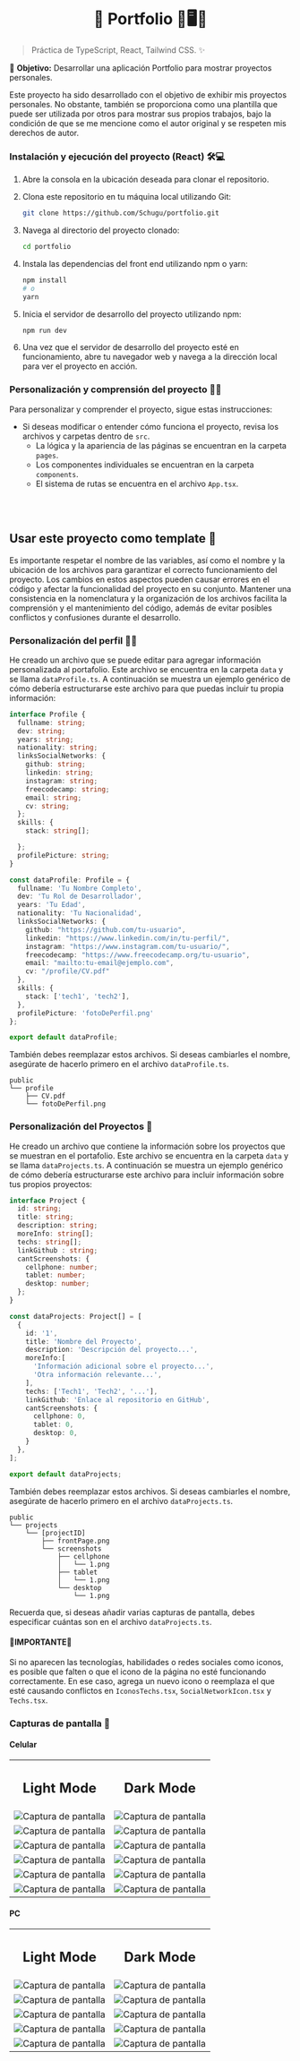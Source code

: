 <h1 align='center'>🌟 Portfolio 💼🖥️🌟</h1>

> Práctica de TypeScript, React, Tailwind CSS. ✨

🎯 **Objetivo:** Desarrollar una aplicación Portfolio para mostrar proyectos personales.

Este proyecto ha sido desarrollado con el objetivo de exhibir mis proyectos personales. No obstante, también se proporciona como una plantilla que puede ser utilizada por otros para mostrar sus propios trabajos, bajo la condición de que se me mencione como el autor original y se respeten mis derechos de autor.

### Instalación y ejecución del proyecto (React) 🛠️💻

1. Abre la consola en la ubicación deseada para clonar el repositorio.

2. Clona este repositorio en tu máquina local utilizando Git:

    ```bash
    git clone https://github.com/Schugu/portfolio.git
    ```

3. Navega al directorio del proyecto clonado:

    ```bash
    cd portfolio
    ```

4. Instala las dependencias del front end utilizando npm o yarn:

    ```bash
    npm install
    # o
    yarn
    ```

5. Inicia el servidor de desarrollo del proyecto utilizando npm:

    ```bash
    npm run dev
    ```

6. Una vez que el servidor de desarrollo del proyecto esté en funcionamiento, abre tu navegador web y navega a la dirección local para ver el proyecto en acción.

### Personalización y comprensión del proyecto 🎨🧠

Para personalizar y comprender el proyecto, sigue estas instrucciones:

- Si deseas modificar o entender cómo funciona el proyecto, revisa los archivos y carpetas dentro de `src`. 
    - La lógica y la apariencia de las páginas se encuentran en la carpeta `pages`.
    - Los componentes individuales se encuentran en la carpeta `components`.
    - El sistema de rutas se encuentra en el archivo `App.tsx`.


<br><br>
## Usar este proyecto como template 📄
Es importante respetar el nombre de las variables, así como el nombre y la ubicación de los archivos para garantizar el correcto funcionamiento del proyecto. Los cambios en estos aspectos pueden causar errores en el código y afectar la funcionalidad del proyecto en su conjunto. Mantener una consistencia en la nomenclatura y la organización de los archivos facilita la comprensión y el mantenimiento del código, además de evitar posibles conflictos y confusiones durante el desarrollo.


### Personalización del perfil 🧑‍💻

He creado un archivo que se puede editar para agregar información personalizada al portafolio. Este archivo se encuentra en la carpeta `data` y se llama `dataProfile.ts`. A continuación se muestra un ejemplo genérico de cómo debería estructurarse este archivo para que puedas incluir tu propia información:

```typescript
interface Profile {
  fullname: string;
  dev: string;
  years: string;
  nationality: string;
  linksSocialNetworks: {
    github: string;
    linkedin: string;
    instagram: string;
    freecodecamp: string;
    email: string;
    cv: string;
  };
  skills: {
    stack: string[];

  };
  profilePicture: string;
}

const dataProfile: Profile = {
  fullname: 'Tu Nombre Completo',
  dev: 'Tu Rol de Desarrollador',
  years: 'Tu Edad',
  nationality: 'Tu Nacionalidad',
  linksSocialNetworks: {
    github: "https://github.com/tu-usuario",
    linkedin: "https://www.linkedin.com/in/tu-perfil/",
    instagram: "https://www.instagram.com/tu-usuario/",
    freecodecamp: "https://www.freecodecamp.org/tu-usuario",
    email: "mailto:tu-email@ejemplo.com",
    cv: "/profile/CV.pdf"
  },
  skills: {
    stack: ['tech1', 'tech2'],
  },
  profilePicture: 'fotoDePerfil.png'
};

export default dataProfile;
```

También debes reemplazar estos archivos. Si deseas cambiarles el nombre, asegúrate de hacerlo primero en el archivo `dataProfile.ts`.
```
public
└── profile
    ├── CV.pdf
    └── fotoDePerfil.png
```

### Personalización del Proyectos 🚀

He creado un archivo que contiene la información sobre los proyectos que se muestran en el portafolio. Este archivo se encuentra en la carpeta `data` y se llama `dataProjects.ts`. A continuación se muestra un ejemplo genérico de cómo debería estructurarse este archivo para incluir información sobre tus propios proyectos:

```typescript
interface Project {
  id: string;
  title: string;
  description: string;
  moreInfo: string[];
  techs: string[];
  linkGithub : string;
  cantScreenshots: {
    cellphone: number;
    tablet: number;
    desktop: number;
  };
}

const dataProjects: Project[] = [
  {
    id: '1',
    title: 'Nombre del Proyecto',
    description: 'Descripción del proyecto...',
    moreInfo:[
      'Información adicional sobre el proyecto...',
      'Otra información relevante...',
    ],
    techs: ['Tech1', 'Tech2', '...'],
    linkGithub: 'Enlace al repositorio en GitHub',
    cantScreenshots: {
      cellphone: 0,
      tablet: 0,
      desktop: 0,
    }
  },
];

export default dataProjects;
```

También debes reemplazar estos archivos. Si deseas cambiarles el nombre, asegúrate de hacerlo primero en el archivo `dataProjects.ts`.
```
public
└── projects
    └── [projectID]
        ├── frontPage.png
        └── screenshots
            ├── cellphone
            │   └── 1.png
            ├── tablet
            │   └── 1.png
            └── desktop
                └── 1.png
```
Recuerda que, si deseas añadir varias capturas de pantalla, debes especificar cuántas son en el archivo `dataProjects.ts`.

#### 🚨IMPORTANTE🚨 
Si no aparecen las tecnologías, habilidades o redes sociales como iconos, es posible que falten o que el icono de la página no esté funcionando correctamente. En ese caso, agrega un nuevo icono o reemplaza el que esté causando conflictos en `IconosTechs.tsx`, `SocialNetworkIcon.tsx` y `Techs.tsx`.



### Capturas de pantalla 📸
#### Celular
<table width="100%">
  <tr>
    <td width="50%">
      <h2 align=center>Light Mode</h2>
    </td>
    <td width="50%">
        <h2 align=center>Dark Mode</h2>
    </td>
  </tr>
   
  <tr>
    <td align="center">
       <img src="/public/screenshotsPage/light/phone/1.png" alt="Captura de pantalla"/>
    </td>
    <td align="center">
      <img src="/public/screenshotsPage/dark/phone/1.png" alt="Captura de pantalla"/>
    </td>
  </tr>
  <tr>
    <td align="center">
       <img src="/public/screenshotsPage/light/phone/2.png" alt="Captura de pantalla"/>
    </td>
    <td align="center">
      <img src="/public/screenshotsPage/dark/phone/2.png" alt="Captura de pantalla"/>
    </td>
  </tr>
  <tr>
    <td align="center">
       <img src="/public/screenshotsPage/light/phone/3.png" alt="Captura de pantalla"/>
    </td>
    <td align="center">
      <img src="/public/screenshotsPage/dark/phone/3.png" alt="Captura de pantalla"/>
    </td>
  </tr>
  <tr>
    <td align="center">
       <img src="/public/screenshotsPage/light/phone/4.png" alt="Captura de pantalla"/>
    </td>
    <td align="center">
      <img src="/public/screenshotsPage/dark/phone/4.png" alt="Captura de pantalla"/>
    </td>
  </tr>
  <tr>
    <td align="center">
       <img src="/public/screenshotsPage/light/phone/5.png" alt="Captura de pantalla"/>
    </td>
    <td align="center">
      <img src="/public/screenshotsPage/dark/phone/5.png" alt="Captura de pantalla"/>
    </td>
  </tr>
  <tr>
    <td align="center">
       <img src="/public/screenshotsPage/light/phone/6.png" alt="Captura de pantalla"/>
    </td>
    <td align="center">
      <img src="/public/screenshotsPage/dark/phone/6.png" alt="Captura de pantalla"/>
    </td>
  </tr>
</table>

#### PC
<table width="100%">
  <tr>
    <td width="50%">
      <h2 align=center>Light Mode</h2>
    </td>
    <td width="50%">
        <h2 align=center>Dark Mode</h2>
    </td>
  </tr>
   
  <tr>
    <td align="center">
       <img src="/public/screenshotsPage/light/desktop/1.png" alt="Captura de pantalla"/>
    </td>
    <td align="center">
      <img src="/public/screenshotsPage/dark/desktop/1.png" alt="Captura de pantalla"/>
    </td>
  </tr>
  <tr>
    <td align="center">
       <img src="/public/screenshotsPage/light/desktop/2.png" alt="Captura de pantalla"/>
    </td>
    <td align="center">
      <img src="/public/screenshotsPage/dark/desktop/2.png" alt="Captura de pantalla"/>
    </td>
  </tr>
  <tr>
    <td align="center">
       <img src="/public/screenshotsPage/light/desktop/3.png" alt="Captura de pantalla"/>
    </td>
    <td align="center">
      <img src="/public/screenshotsPage/dark/desktop/3.png" alt="Captura de pantalla"/>
    </td>
  </tr>
  <tr>
    <td align="center">
       <img src="/public/screenshotsPage/light/desktop/4.png" alt="Captura de pantalla"/>
    </td>
    <td align="center">
      <img src="/public/screenshotsPage/dark/desktop/4.png" alt="Captura de pantalla"/>
    </td>
  </tr>
  <tr>
    <td align="center">
       <img src="/public/screenshotsPage/light/desktop/5.png" alt="Captura de pantalla"/>
    </td>
    <td align="center">
      <img src="/public/screenshotsPage/dark/desktop/5.png" alt="Captura de pantalla"/>
    </td>
  </tr>
</table>

